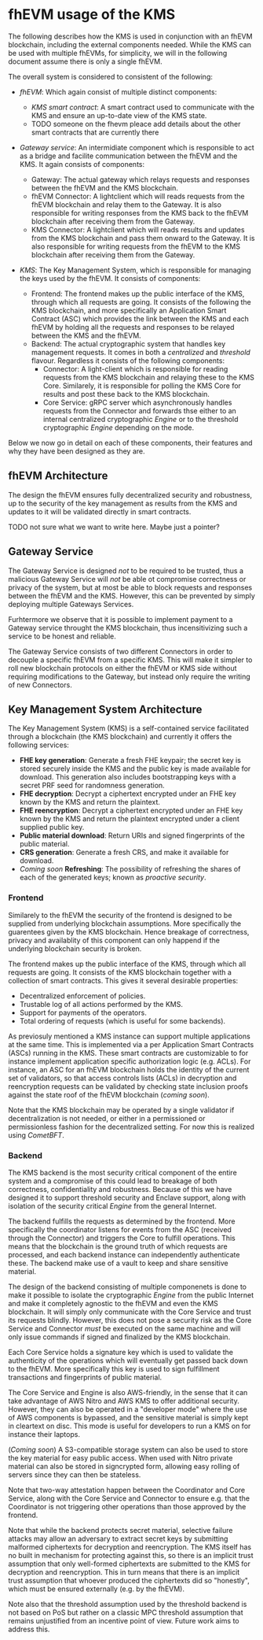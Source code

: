 # fhEVM usage of the KMS

The following describes how the KMS is used in conjunction with an fhEVM blockchain, including the external components needed.
While the KMS can be used with multiple fhEVMs, for simplicity, we will in the following document assume there is only a single fhEVM.

The overall system is considered to consistent of the following:

- *fhEVM*: Which again consist of multiple distinct components:
  - *KMS smart contract*: A smart contract used to communicate with the KMS and ensure an up-to-date view of the KMS state.
  - TODO someone on the fhevm pleace add details about the other smart contracts that are currently there

- *Gateway service*: An intermidiate component which is responsible to act as a bridge and facilite communication between the fhEVM and the KMS. It again consists of components:
  - Gateway: The actual gateway which relays requests and responses between the fhEVM and the KMS blockchain.
  - fhEVM Connector: A lightclient which will reads requests from the fhEVM blockchain and relay them to the Gateway. It is also responsible for writing responses from the KMS back to the fhEVM blockchain after receiving them from the Gateway.
  - KMS Connector: A lightclient which will reads results and updates from the KMS blockchain and pass them onward to the Gateway. It is also responsible for writing requests from the fhEVM to the KMS blockchain after receiving them from the Gateway.

- *KMS*: The Key Management System, which is responsible for managing the keys used by the fhEVM. It consists of components:
  - Frontend: The frontend makes up the public interface of the KMS, through which all requests are going. It consists of the following the KMS blockchain, and more specifically an Application Smart Contract (ASC) which provides the link between the KMS and each fhEVM by holding all the requests and responses to be relayed between the KMS and the fhEVM.
  - Backend: The actual cryptographic system that handles key management requests. It comes in both a _centralized_ and _threshold_ flavour. Regardless it consists of the following components:
    - Connector: A light-client which is responsible for reading requests from the KMS blockchain and relaying these to the KMS Core. Similarely, it is responsible for polling the KMS Core for results and post these back to the KMS blockchain.
    - Core Service: gRPC server which asynchronously handles requests from the Connector and forwards thse either to an internal centralized cryptographic _Engine_ or to the threshold cryptographic _Engine_ depending on the mode.

Below we now go in detail on each of these components, their features and why they have been designed as they are.

## fhEVM Architecture
The design the fhEVM ensures fully decentralized security and robustness, up to the security of the key management as results from the KMS and updates to it will be validated directly in smart contracts.

TODO not sure what we want to write here. Maybe just a pointer?

## Gateway Service
The Gateway Service is designed _not_ to be required to be trusted, thus a malicious Gateway Service will _not_ be able ot compromise correctness or privacy of the system, but at most be able to block requests and responses between the fhEVM and the KMS. However, this can be prevented by simply deploying multiple Gateways Services.

Furhtermore we observe that it is possible to implement payment to a Gateway service throught the KMS blockchain, thus incensitivizing such a service to be honest and reliable.

The Gateway Service consists of two different Connectors in order to decouple a specific fhEVM from a specific KMS. This will make it simpler to roll new blockchain protocols on either the fhEVM or KMS side without requiring modifications to the Gateway, but instead only require the writing of new Connectors.

## Key Management System Architecture

The Key Management System (KMS) is a self-contained service facilitated through a blockchain (the KMS blockchain) and currently it offers the following services:

- **FHE key generation**: Generate a fresh FHE keypair; the secret key is stored securely inside the KMS and the public key is made available for download. This generation also includes bootstrapping keys with a secret PRF seed for randomness generation.
- **FHE decryption**: Decrypt a ciphertext encrypted under an FHE key known by the KMS and return the plaintext.
- **FHE reencryption**: Decrypt a ciphertext encrypted under an FHE key known by the KMS and return the plaintext encrypted under a client supplied public key.
- **Public material download**: Return URIs and signed fingerprints of the public material.
- **CRS generation**: Generate a fresh CRS, and make it available for download.
- _Coming soon_ **Refreshing**: The possibility of refreshing the shares of each of the generated keys; known as *proactive security*.


### Frontend
Similarely to the fhEVM the security of the frontend is designed to be supplied from underlying blockchain assumptions. More specifically the guarentees given by the KMS blockchain.
Hence breakage of correctness, privacy and availablity of this component can only happend if the underlying blockchain security is broken.

The frontend makes up the public interface of the KMS, through which all requests are going. It consists of the KMS blockchain together with a collection of smart contracts. This gives it several desirable properties:

- Decentralized enforcement of policies.
- Trustable log of all actions performed by the KMS.
- Support for payments of the operators.
- Total ordering of requests (which is useful for some backends).

As previosuly mentioned a KMS instance can support multiple applications at the same time. This is implemented via a per Application Smart Contracts (ASCs) running in the KMS. These smart contracts are customizable to for instance implement application specific authorization logic (e.g. ACLs). For instance, an ASC for an fhEVM blockchain holds the identity of the current set of validators, so that access controls lists (ACLs) in decryption and reencryption requests can be validated by checking state inclusion proofs against the state roof of the fhEVM blockchain (_coming soon_).

Note that the KMS blockchain may be operated by a single validator if decentralization is not needed, or either in a permissioned or permissionless fashion for the decentralized setting.
For now this is realized using *CometBFT*.

### Backend
The KMS backend is the most security critical component of the entire system and a compromise of this could lead to breakage of both correctness, confidentiality and robustness.
Because of this we have designed it to support threshold security and Enclave support, along with isolation of the security critical _Engine_ from the general Internet.

The backend fulfills the requests as determined by the frontend.
More specifically the coordinator listens for events from the ASC (received through the Connector) and triggers the Core to fulfill operations. This means that the blockchain is the ground truth of which requests are processed, and each backend instance can independently authenticate these. The backend make use of a vault to keep and share sensitive material.

The design of the backend consisting of multiple componenets is done to make it possible to isolate the cryptographic _Engine_ from the public Internet and make it completely agnostic to the fhEVM and even the KMS blockchain.
It will simply only communicate with the Core Service and trust its requests blindly.
However, this does not pose a security risk as the Core Service and Connector _must_ be executed on the same machine and will only issue commands if signed and finalized by the KMS blockchain.

Each Core Service holds a signature key which is used to validate the authenticity of the operations which will eventually get passed back down to the fhEVM.
More specifically this key is used to sign fulfillment transactions and fingerprints of public material.

The Core Service and Engine is also AWS-friendly, in the sense that it can take advantage of AWS Nitro and AWS KMS to offer additional security. However, they can also be operated in a "developer mode" where the use of AWS components is bypassed, and the sensitive material is simply kept in cleartext on disc. This mode is useful for developers to run a KMS on for instance their laptops.

(_Coming soon_) A S3-compatible storage system can also be used to store the key material for easy public access. When used with Nitro private material can also be stored in signcrypted form, allowing easy rolling of servers since they can then be stateless.

Note that two-way attestation happen between the Coordinator and Core Service, along with the Core Service and Connector to ensure e.g. that the Coordinator is not triggering other operations than those approved by the frontend.

Note that while the backend protects secret material, selective failure attacks may allow an adversary to extract secret keys by submitting malformed ciphertexts for decryption and reencryption. The KMS itself has no built in mechanism for protecting against this, so there is an implicit trust assumption that only well-formed ciphertexts are submitted to the KMS for decryption and reencryption. This in turn means that there is an implicit trust assumption that whoever produced the ciphertexts did so "honestly", which must be ensured externally (e.g. by the fhEVM).

Note also that the threshold assumption used by the threshold backend is not based on PoS but rather on a classic MPC threshold assumption that remains unjustified from an incentive point of view. Future work aims to address this.
